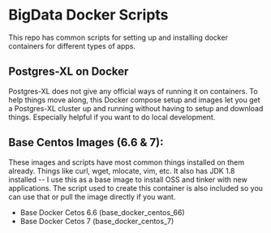 # BigData Docker Scripts
This repo has common scripts for setting up and installing docker containers for different types of apps.

## Postgres-XL on Docker
Postgres-XL does not give any official ways of running it on containers. To help things move along, this Docker compose setup and images let you get a Postgres-XL cluster up and running without having to setup and download things. Especially helpful if you want to do local development.

## Base Centos Images (6.6 & 7):
These images and scripts have most common things installed on them already. Things like curl, wget, mlocate, vim, etc. It also has JDK 1.8 installed -- I use this as a base image to install OSS and tinker with new applications. The script used to create this container is also included so you can use that or pull the image directly if you want.

- Base Docker Cetos 6.6 (base_docker_centos_66)
- Base Docker Cetos 7 (base_docker_centos_7)







